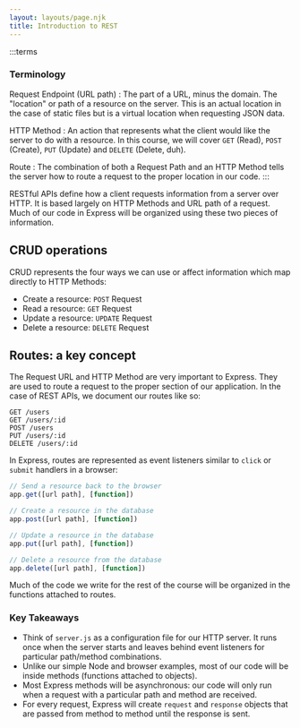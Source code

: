 ```yaml
---
layout: layouts/page.njk
title: Introduction to REST
---
```

:::terms
### Terminology
Request Endpoint (URL path)
: The part of a URL, minus the domain. The "location" or path of a resource on the server. This is an actual location in the case of static files but is a virtual location when requesting JSON data.

HTTP Method
: An action that represents what the client would like the server to do with a resource. In this course, we will cover `GET` (Read), `POST` (Create), `PUT` (Update) and `DELETE` (Delete, duh).

Route
: The combination of both a Request Path and an HTTP Method tells the server how to route a request to the proper location in our code.
:::

RESTful APIs define how a client requests information from a server over HTTP. It is based largely on HTTP Methods and URL path of a request. Much of our code in Express will be organized using these two pieces of information.

## CRUD operations
CRUD represents the four ways we can use or affect information which map directly to HTTP Methods:
- Create a resource: `POST` Request
- Read a resource: `GET` Request
- Update a resource: `UPDATE` Request
- Delete a resource: `DELETE` Request

## Routes: a key concept
The Request URL and HTTP Method are very important to Express. They are used to route a request to the proper section of our application. In the case of REST APIs, we document our routes like so:

```
GET /users
GET /users/:id
POST /users
PUT /users/:id
DELETE /users/:id
```

In Express, routes are represented as event listeners similar to `click` or `submit` handlers in a browser: 

```js
// Send a resource back to the browser
app.get([url path], [function])

// Create a resource in the database
app.post([url path], [function])

// Update a resource in the database
app.put([url path], [function])

// Delete a resource from the database
app.delete([url path], [function])
```

Much of the code we write for the rest of the course will be organized in the functions attached to routes.

### Key Takeaways
- Think of `server.js` as a configuration file for our HTTP server. It runs once when the server starts and leaves behind event listeners for particular path/method combinations.
- Unlike our simple Node and browser examples, most of our code will be inside methods (functions attached to objects).
- Most Express methods will be asynchronous: our code will only run when a request with a particular path and method are received.
- For every request, Express will create `request` and `response` objects that are passed from method to method until the response is sent.